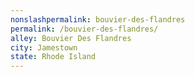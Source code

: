 ```yaml
---
﻿nonslashpermalink: bouvier-des-flandres
permalink: /bouvier-des-flandres/
alley: Bouvier Des Flandres
city: Jamestown
state: Rhode Island
---
```


